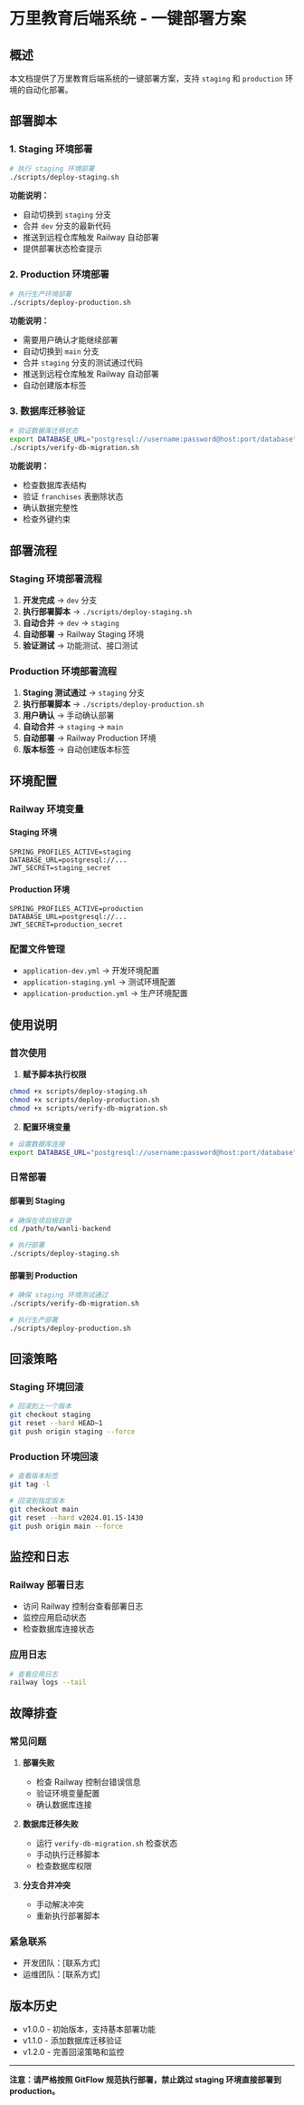 # 万里教育后端系统 - 一键部署方案

## 概述

本文档提供了万里教育后端系统的一键部署方案，支持 `staging` 和 `production` 环境的自动化部署。

## 部署脚本

### 1. Staging 环境部署

```bash
# 执行 staging 环境部署
./scripts/deploy-staging.sh
```

**功能说明：**
- 自动切换到 `staging` 分支
- 合并 `dev` 分支的最新代码
- 推送到远程仓库触发 Railway 自动部署
- 提供部署状态检查提示

### 2. Production 环境部署

```bash
# 执行生产环境部署
./scripts/deploy-production.sh
```

**功能说明：**
- 需要用户确认才能继续部署
- 自动切换到 `main` 分支
- 合并 `staging` 分支的测试通过代码
- 推送到远程仓库触发 Railway 自动部署
- 自动创建版本标签

### 3. 数据库迁移验证

```bash
# 验证数据库迁移状态
export DATABASE_URL="postgresql://username:password@host:port/database"
./scripts/verify-db-migration.sh
```

**功能说明：**
- 检查数据库表结构
- 验证 `franchises` 表删除状态
- 确认数据完整性
- 检查外键约束

## 部署流程

### Staging 环境部署流程

1. **开发完成** → `dev` 分支
2. **执行部署脚本** → `./scripts/deploy-staging.sh`
3. **自动合并** → `dev` → `staging`
4. **自动部署** → Railway Staging 环境
5. **验证测试** → 功能测试、接口测试

### Production 环境部署流程

1. **Staging 测试通过** → `staging` 分支
2. **执行部署脚本** → `./scripts/deploy-production.sh`
3. **用户确认** → 手动确认部署
4. **自动合并** → `staging` → `main`
5. **自动部署** → Railway Production 环境
6. **版本标签** → 自动创建版本标签

## 环境配置

### Railway 环境变量

#### Staging 环境
```
SPRING_PROFILES_ACTIVE=staging
DATABASE_URL=postgresql://...
JWT_SECRET=staging_secret
```

#### Production 环境
```
SPRING_PROFILES_ACTIVE=production
DATABASE_URL=postgresql://...
JWT_SECRET=production_secret
```

### 配置文件管理

- `application-dev.yml` → 开发环境配置
- `application-staging.yml` → 测试环境配置
- `application-production.yml` → 生产环境配置

## 使用说明

### 首次使用

1. **赋予脚本执行权限**
```bash
chmod +x scripts/deploy-staging.sh
chmod +x scripts/deploy-production.sh
chmod +x scripts/verify-db-migration.sh
```

2. **配置环境变量**
```bash
# 设置数据库连接
export DATABASE_URL="postgresql://username:password@host:port/database"
```

### 日常部署

#### 部署到 Staging
```bash
# 确保在项目根目录
cd /path/to/wanli-backend

# 执行部署
./scripts/deploy-staging.sh
```

#### 部署到 Production
```bash
# 确保 staging 环境测试通过
./scripts/verify-db-migration.sh

# 执行生产部署
./scripts/deploy-production.sh
```

## 回滚策略

### Staging 环境回滚
```bash
# 回滚到上一个版本
git checkout staging
git reset --hard HEAD~1
git push origin staging --force
```

### Production 环境回滚
```bash
# 查看版本标签
git tag -l

# 回滚到指定版本
git checkout main
git reset --hard v2024.01.15-1430
git push origin main --force
```

## 监控和日志

### Railway 部署日志
- 访问 Railway 控制台查看部署日志
- 监控应用启动状态
- 检查数据库连接状态

### 应用日志
```bash
# 查看应用日志
railway logs --tail
```

## 故障排查

### 常见问题

1. **部署失败**
   - 检查 Railway 控制台错误信息
   - 验证环境变量配置
   - 确认数据库连接

2. **数据库迁移失败**
   - 运行 `verify-db-migration.sh` 检查状态
   - 手动执行迁移脚本
   - 检查数据库权限

3. **分支合并冲突**
   - 手动解决冲突
   - 重新执行部署脚本

### 紧急联系

- 开发团队：[联系方式]
- 运维团队：[联系方式]

## 版本历史

- v1.0.0 - 初始版本，支持基本部署功能
- v1.1.0 - 添加数据库迁移验证
- v1.2.0 - 完善回滚策略和监控

---

**注意：请严格按照 GitFlow 规范执行部署，禁止跳过 staging 环境直接部署到 production。**